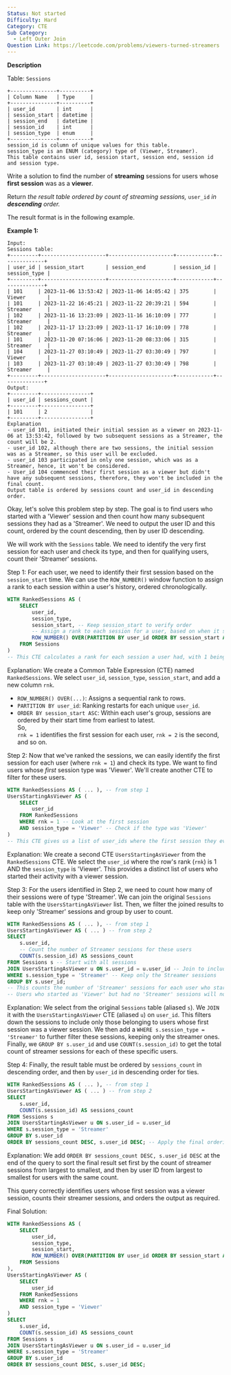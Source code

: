 ```yaml
---
Status: Not started
Difficulty: Hard
Category: CTE
Sub Category:
  - Left Outer Join
Question Link: https://leetcode.com/problems/viewers-turned-streamers
---
```

**Description**

Table: `Sessions`

```Plain
+---------------+----------+
| Column Name   | Type     |
+---------------+----------+
| user_id       | int      |
| session_start | datetime |
| session_end   | datetime |
| session_id    | int      |
| session_type  | enum     |
+---------------+----------+
session_id is column of unique values for this table.
session_type is an ENUM (category) type of (Viewer, Streamer).
This table contains user id, session start, session end, session id and session type.
```

Write a solution to find the number of **streaming** sessions for users whose **first session** was as a **viewer**.

Return _the result table ordered by count of streaming sessions,_ `user_id` _in **descending** order._

The result format is in the following example.

**Example 1:**

```Plain
Input:
Sessions table:
+---------+---------------------+---------------------+------------+--------------+
| user_id | session_start       | session_end         | session_id | session_type |
+---------+---------------------+---------------------+------------+--------------+
| 101     | 2023-11-06 13:53:42 | 2023-11-06 14:05:42 | 375        | Viewer       |
| 101     | 2023-11-22 16:45:21 | 2023-11-22 20:39:21 | 594        | Streamer     |
| 102     | 2023-11-16 13:23:09 | 2023-11-16 16:10:09 | 777        | Streamer     |
| 102     | 2023-11-17 13:23:09 | 2023-11-17 16:10:09 | 778        | Streamer     |
| 101     | 2023-11-20 07:16:06 | 2023-11-20 08:33:06 | 315        | Streamer     |
| 104     | 2023-11-27 03:10:49 | 2023-11-27 03:30:49 | 797        | Viewer       |
| 103     | 2023-11-27 03:10:49 | 2023-11-27 03:30:49 | 798        | Streamer     |
+---------+---------------------+---------------------+------------+--------------+
Output:
+---------+----------------+
| user_id | sessions_count |
+---------+----------------+
| 101     | 2              |
+---------+----------------+
Explanation
- user_id 101, initiated their initial session as a viewer on 2023-11-06 at 13:53:42, followed by two subsequent sessions as a Streamer, the count will be 2.
- user_id 102, although there are two sessions, the initial session was as a Streamer, so this user will be excluded.
- user_id 103 participated in only one session, which was as a Streamer, hence, it won't be considered.
- User_id 104 commenced their first session as a viewer but didn't have any subsequent sessions, therefore, they won't be included in the final count.
Output table is ordered by sessions count and user_id in descending order.
```

Okay, let's solve this problem step by step. The goal is to find users who started with a 'Viewer' session and then count how many subsequent sessions they had as a 'Streamer'. We need to output the user ID and this count, ordered by the count descending, then by user ID descending.

We will work with the `Sessions` table. We need to identify the very first session for each user and check its type, and then for qualifying users, count their 'Streamer' sessions.

Step 1: For each user, we need to identify their first session based on the `session_start` time. We can use the `ROW_NUMBER()` window function to assign a rank to each session within a user's history, ordered chronologically.

```SQL
WITH RankedSessions AS (
    SELECT
        user_id,
        session_type,
        session_start, -- Keep session_start to verify order
        -- Assign a rank to each session for a user, based on when it started
        ROW_NUMBER() OVER(PARTITION BY user_id ORDER BY session_start ASC) as rnk
    FROM Sessions
)
-- This CTE calculates a rank for each session a user had, with 1 being the first session chronologically.
```

Explanation: We create a Common Table Expression (CTE) named `RankedSessions`. We select `user_id`, `session_type`, `session_start`, and add a new column `rnk`.

- `ROW_NUMBER() OVER(...)`: Assigns a sequential rank to rows.
- `PARTITION BY user_id`: Ranking restarts for each unique `user_id`.
- `ORDER BY session_start ASC`: Within each user's group, sessions are ordered by their start time from earliest to latest.  
    So,  
    `rnk = 1` identifies the first session for each user, `rnk = 2` is the second, and so on.

Step 2: Now that we've ranked the sessions, we can easily identify the first session for each user (where `rnk = 1`) and check its type. We want to find users whose _first_ session type was 'Viewer'. We'll create another CTE to filter for these users.

```SQL
WITH RankedSessions AS ( ... ), -- from step 1
UsersStartingAsViewer AS (
    SELECT
        user_id
    FROM RankedSessions
    WHERE rnk = 1 -- Look at the first session
    AND session_type = 'Viewer' -- Check if the type was 'Viewer'
)
-- This CTE gives us a list of user_ids where the first session they ever had was of type 'Viewer'.
```

Explanation: We create a second CTE `UsersStartingAsViewer` from the `RankedSessions` CTE. We select the `user_id` where the row's rank (`rnk`) is 1 AND the `session_type` is 'Viewer'. This provides a distinct list of users who started their activity with a viewer session.

Step 3: For the users identified in Step 2, we need to count how many of their sessions were of type 'Streamer'. We can join the original `Sessions` table with the `UsersStartingAsViewer` list. Then, we filter the joined results to keep only 'Streamer' sessions and group by user to count.

```SQL
WITH RankedSessions AS ( ... ), -- from step 1
UsersStartingAsViewer AS ( ... ) -- from step 2
SELECT
    s.user_id,
    -- Count the number of Streamer sessions for these users
    COUNT(s.session_id) AS sessions_count
FROM Sessions s -- Start with all sessions
JOIN UsersStartingAsViewer u ON s.user_id = u.user_id -- Join to include only users from our list
WHERE s.session_type = 'Streamer' -- Keep only the Streamer sessions
GROUP BY s.user_id;
-- This counts the number of 'Streamer' sessions for each user who started with a 'Viewer' session.
-- Users who started as 'Viewer' but had no 'Streamer' sessions will not appear in the result of the JOIN + WHERE s.session_type = 'Streamer', which is correct according to the example.
```

Explanation: We select from the original `Sessions` table (aliased `s`). We `JOIN` it with the `UsersStartingAsViewer` CTE (aliased `u`) on `user_id`. This filters down the sessions to include only those belonging to users whose first session was a viewer session. We then add a `WHERE s.session_type = 'Streamer'` to further filter these sessions, keeping only the streamer ones. Finally, we `GROUP BY s.user_id` and use `COUNT(s.session_id)` to get the total count of streamer sessions for each of these specific users.

Step 4: Finally, the result table must be ordered by `sessions_count` in descending order, and then by `user_id` in descending order for ties.

```SQL
WITH RankedSessions AS ( ... ), -- from step 1
UsersStartingAsViewer AS ( ... ) -- from step 2
SELECT
    s.user_id,
    COUNT(s.session_id) AS sessions_count
FROM Sessions s
JOIN UsersStartingAsViewer u ON s.user_id = u.user_id
WHERE s.session_type = 'Streamer'
GROUP BY s.user_id
ORDER BY sessions_count DESC, s.user_id DESC; -- Apply the final ordering
```

Explanation: We add `ORDER BY sessions_count DESC, s.user_id DESC` at the end of the query to sort the final result set first by the count of streamer sessions from largest to smallest, and then by user ID from largest to smallest for users with the same count.

This query correctly identifies users whose first session was a viewer session, counts their streamer sessions, and orders the output as required.

Final Solution:

```SQL
WITH RankedSessions AS (
    SELECT
        user_id,
        session_type,
        session_start,
        ROW_NUMBER() OVER(PARTITION BY user_id ORDER BY session_start ASC) as rnk
    FROM Sessions
),
UsersStartingAsViewer AS (
    SELECT
        user_id
    FROM RankedSessions
    WHERE rnk = 1
    AND session_type = 'Viewer'
)
SELECT
    s.user_id,
    COUNT(s.session_id) AS sessions_count
FROM Sessions s
JOIN UsersStartingAsViewer u ON s.user_id = u.user_id
WHERE s.session_type = 'Streamer'
GROUP BY s.user_id
ORDER BY sessions_count DESC, s.user_id DESC;
```